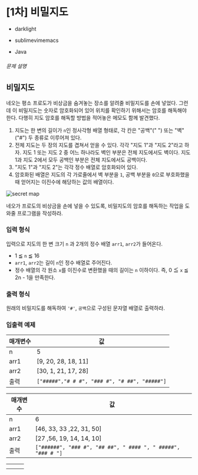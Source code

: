 # [1차] 비밀지도

- darklight

- sublimevimemacs

- Java 

###### 문제 설명

## 비밀지도

네오는 평소 프로도가 비상금을 숨겨놓는 장소를 알려줄 비밀지도를 손에 넣었다. 그런데 이 비밀지도는 숫자로 암호화되어 있어 위치를 확인하기 위해서는 암호를 해독해야 한다. 다행히 지도 암호를 해독할 방법을 적어놓은 메모도 함께 발견했다.

1. 지도는 한 변의 길이가 `n`인 정사각형 배열 형태로, 각 칸은 "공백"(" ") 또는 "벽"("#") 두 종류로 이루어져 있다.
2. 전체 지도는 두 장의 지도를 겹쳐서 얻을 수 있다. 각각 "지도 1"과 "지도 2"라고 하자. 지도 1 또는 지도 2 중 어느 하나라도 벽인 부분은 전체 지도에서도 벽이다. 지도 1과 지도 2에서 모두 공백인 부분은 전체 지도에서도 공백이다.
3. "지도 1"과 "지도 2"는 각각 정수 배열로 암호화되어 있다.
4. 암호화된 배열은 지도의 각 가로줄에서 벽 부분을 `1`, 공백 부분을 `0`으로 부호화했을 때 얻어지는 이진수에 해당하는 값의 배열이다.

![secret map](http://t1.kakaocdn.net/welcome2018/secret8.png)

네오가 프로도의 비상금을 손에 넣을 수 있도록, 비밀지도의 암호를 해독하는 작업을 도와줄 프로그램을 작성하라.

### 입력 형식

입력으로 지도의 한 변 크기 `n` 과 2개의 정수 배열 `arr1`, `arr2`가 들어온다.

- 1 ≦ `n` ≦ 16
- `arr1`, `arr2`는 길이 `n`인 정수 배열로 주어진다.
- 정수 배열의 각 원소 `x`를 이진수로 변환했을 때의 길이는 `n` 이하이다. 즉, 0 ≦ `x` ≦ 2n - 1을 만족한다.

### 출력 형식

원래의 비밀지도를 해독하여 `'#'`, `공백`으로 구성된 문자열 배열로 출력하라.

### 입출력 예제

| 매개변수 | 값                                            |
| -------- | --------------------------------------------- |
| n        | 5                                             |
| arr1     | [9, 20, 28, 18, 11]                           |
| arr2     | [30, 1, 21, 17, 28]                           |
| 출력     | `["#####","# # #", "### #", "# ##", "#####"]` |

| 매개변수 | 값                                                           |
| -------- | ------------------------------------------------------------ |
| n        | 6                                                            |
| arr1     | [46, 33, 33 ,22, 31, 50]                                     |
| arr2     | [27 ,56, 19, 14, 14, 10]                                     |
| 출력     | `["######", "### #", "## ##", " #### ", " #####", "### # "]` |

|      |      |      |
| ---- | ---- | ---- |
|      |      |      |
|      |      |      |